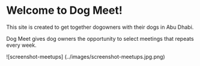 # Welcome to Dog Meet!

This site is created to get together dogowners with their dogs in Abu Dhabi.

Dog Meet gives dog owners the opportunity to select meetings that repeats every week. 

![screenshot-meetups] (../images/screenshot-meetups.jpg.png)
